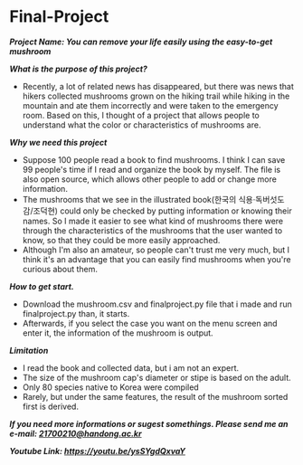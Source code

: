 # Final-Project

***Project Name: You can remove your life easily using the easy-to-get mushroom***

***What is the purpose of this project?***
- Recently, a lot of related news has disappeared, but there was news that hikers collected mushrooms grown on the hiking trail while hiking in the mountain and ate them incorrectly and were taken to the emergency room. Based on this, I thought of a project that allows people to understand what the color or characteristics of mushrooms are.
 
***Why we need this project***
- Suppose 100 people read a book to find mushrooms. I think I can save 99 people's time if I read and organize the book by myself. The file is also open source, which allows other people to add or change more information.
- The mushrooms that we see in the illustrated book(한국의 식용·독버섯도감/조덕현) could only be checked by putting information or knowing their names. So I made it easier to see what kind of mushrooms there were through the characteristics of the mushrooms that the user wanted to know, so that they could be more easily approached.
- Although I'm also an amateur, so people can't trust me very much, but I think it's an advantage that you can easily find mushrooms when you're curious about them.
 
***How to get start.***
- Download the mushroom.csv and finalproject.py file that i made and run finalproject.py than, it starts.
- Afterwards, if you select the case you want on the menu screen and enter it, the information of the mushroom is output.

***Limitation***
- I read the book and collected data, but i am not an expert.
- The size of the mushroom cap's diameter or stipe is based on the adult.
- Only 80 species native to Korea were compiled
- Rarely, but under the same features, the result of the mushroom sorted first is derived.

***If you need more informations or sugest somethings. 
 Please send me an e-mail: 21700210@handong.ac.kr***


***Youtube Link: https://youtu.be/ysSYgdQxvaY***
